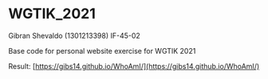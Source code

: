 # WGTIK_2021

Gibran Shevaldo (1301213398)
IF-45-02

Base code for personal website exercise for WGTIK 2021

Result:
[https://gibs14.github.io/WhoAmI/](https://gibs14.github.io/WhoAmI/)
